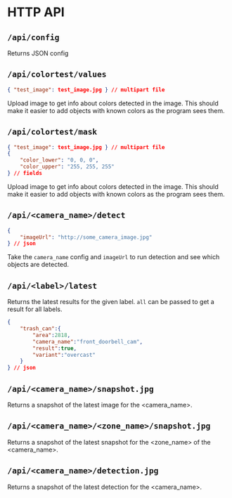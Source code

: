 # HTTP API

## `/api/config`

Returns JSON config

## `/api/colortest/values`

```json
{ "test_image": test_image.jpg } // multipart file
```

Upload image to get info about colors detected in the image.
This should make it easier to add objects with known colors as
the program sees them.

## `/api/colortest/mask`

```json
{ "test_image": test_image.jpg } // multipart file
{
    "color_lower": "0, 0, 0",
    "color_upper": "255, 255, 255"
} // fields
```

Upload image to get info about colors detected in the image.
This should make it easier to add objects with known colors as
the program sees them.

## `/api/<camera_name>/detect`

```json
{
    "imageUrl": "http://some_camera_image.jpg"
} // json
```

Take the `camera_name` config and `imageUrl` to run detection and see which objects are detected.

## `/api/<label>/latest`

Returns the latest results for the given label. `all` can be passed to get a result for all labels.

```json
{
    "trash_can":{
        "area":2818,
        "camera_name":"front_doorbell_cam",
        "result":true,
        "variant":"overcast"
    }
} // json
```

## `/api/<camera_name>/snapshot.jpg`

Returns a snapshot of the latest image for the <camera_name>.

## `/api/<camera_name>/<zone_name>/snapshot.jpg`

Returns a snapshot of the latest snapshot for the <zone_name> of the <camera_name>.

## `/api/<camera_name>/detection.jpg`

Returns a snapshot of the latest detection for the <camera_name>.
